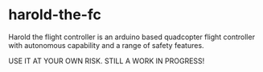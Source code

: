 # harold-the-fc
Harold the flight controller is an arduino based quadcopter flight controller with autonomous capability and a range of safety features.

USE IT AT YOUR OWN RISK. STILL A WORK IN PROGRESS!
